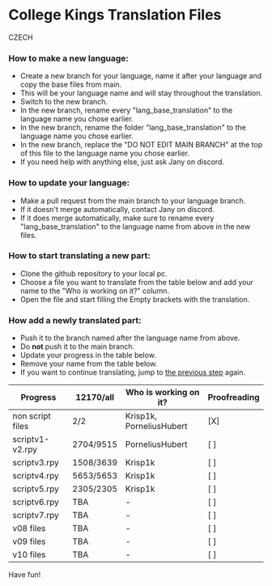 # College Kings Translation Files

CZECH

### How to make a new language:
 - Create a new branch for your language, name it after your language and copy the base files from main.
 - This will be your language name and will stay throughout the translation.
 - Switch to the new branch.
 - In the new branch, rename every "lang_base_translation" to the language name you chose earlier.
 - In the new branch, rename the folder "lang_base_translation" to the language name you chose earlier.
 - In the new branch, replace the "DO NOT EDIT MAIN BRANCH" at the top of this file to the language name you chose earlier.
 - If you need help with anything else, just ask Jany on discord.

### How to update your language:
 - Make a pull request from the main branch to your language branch.
 - If it doesn't merge automatically, contact Jany on discord.
 - If it does merge automatically, make sure to rename every "lang_base_translation" to the language name from above in the new files.

### How to start translating a new part:
 - Clone the github repository to your local pc.
 - Choose a file you want to translate from the table below and add your name to the "Who is working on it?" column.
 - Open the file and start filling the Empty brackets with the translation.

### How add a newly translated part:
 - Push it to the branch named after the language name from above.
 - Do **not** push it to the main branch.
 - Update your progress in the table below.
 - Remove your name from the table below. 
 - If you want to continue translating, jump to [the previous step](https://github.com/College-Kings/College-Kings-Translations#how-to-start-translating-a-new-part) again.

Progress | 12170/all | Who is working on it? | Proofreading
-------- | -------- | --------- | ---------
non script files | 2/2 | Krisp1k, PorneliusHubert | [X]
scriptv1-v2.rpy | 2704/9515 | PorneliusHubert | [ ]
scriptv3.rpy | 1508/3639 | Krisp1k | [ ]
scriptv4.rpy | 5653/5653 | Krisp1k | [ ]
scriptv5.rpy | 2305/2305 | Krisp1k | [ ]
scriptv6.rpy | TBA | - | [ ]
scriptv7.rpy |TBA | - | [ ]
v08 files | TBA | - | [ ]
v09 files | TBA | - | [ ]
v10 files | TBA | - | [ ]


Have fun!
